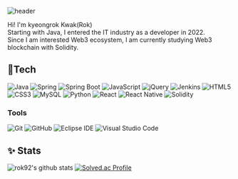 ![header](https://capsule-render.vercel.app/api?type=rect&height=200&text=Hi!%20This%20is%20Rok's%20GitHub!&fontAlign=50&stroke=00FF00&strokeWidth=3)

Hi! I'm kyeongrok Kwak(Rok)<br/>
Starting with Java, I entered the IT industry as a developer in 2022.<br/>
Since I am interested Web3 ecosystem, I am currently studying Web3 blockchain with Solidity. 

## 💪Tech
![Java](https://img.shields.io/badge/Java-007396.svg?&style=for-the-badge&logo=Java&logoColor=white)
![Spring](https://img.shields.io/badge/Spring-6DB33F.svg?&style=for-the-badge&logo=Spring&logoColor=white)
![Spring Boot](https://img.shields.io/badge/SpringBoot-6DB33F.svg?&style=for-the-badge&logo=SpringBoot&logoColor=white)
![JavaScript](https://img.shields.io/badge/JavaScript-F7DF1E.svg?&style=for-the-badge&logo=JavaScript&logoColor=white)
![jQuery](https://img.shields.io/badge/jQuery-0769AD.svg?&style=for-the-badge&logo=jQuery&logoColor=white)
![Jenkins](https://img.shields.io/badge/Jenkins-D24939.svg?&style=for-the-badge&logo=Jenkins&logoColor=white)
![HTML5](https://img.shields.io/badge/HTML5-E34F26.svg?&style=for-the-badge&logo=HTML5&logoColor=white)
![CSS3](https://img.shields.io/badge/CSS3-1572B6.svg?&style=for-the-badge&logo=CSS3&logoColor=white)
![MySQL](https://img.shields.io/badge/MySQL-4479A1.svg?&style=for-the-badge&logo=MySQL&logoColor=white)
![Python](https://img.shields.io/badge/Python-3776AB.svg?&style=for-the-badge&logo=Python&logoColor=white)
![React](https://img.shields.io/badge/React-61DAFB.svg?&style=for-the-badge&logo=React&logoColor=black)
![React Native](https://img.shields.io/badge/React-61DAFB.svg?&style=for-the-badge&logo=React&logoColor=black)
![Solidity](https://img.shields.io/badge/Solidity-e6e6e6?style=for-the-badge&logo=solidity&logoColor=black)

### Tools
![Git](https://img.shields.io/badge/Git-F05032.svg?&style=for-the-badge&logo=Git&logoColor=white)
![GitHub](https://img.shields.io/badge/GitHub-181717.svg?&style=for-the-badge&logo=GitHub&logoColor=white)
![Eclipse IDE](https://img.shields.io/badge/Eclipse%20IDE-2C2255.svg?&style=for-the-badge&logo=Eclipse%20IDE&logoColor=white)
![Visual Studio Code](https://img.shields.io/badge/Visual%20Studio%20Code-007ACC.svg?&style=for-the-badge&logo=Visual%20Studio%20Code&logoColor=white)

## :sparkles: Stats
![rok92's github stats](https://github-readme-stats.vercel.app/api?username=rok92&show_icons=true&theme=merko)
[![Solved.ac Profile](http://mazassumnida.wtf/api/v2/generate_badge?boj=rok9293)](https://solved.ac/rok9293/)

